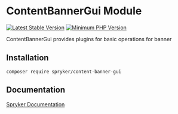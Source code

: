 # ContentBannerGui Module
[![Latest Stable Version](https://poser.pugx.org/spryker/content-banner-gui/v/stable.svg)](https://packagist.org/packages/spryker/content-banner-gui)
[![Minimum PHP Version](https://img.shields.io/badge/php-%3E%3D%207.3-8892BF.svg)](https://php.net/)

ContentBannerGui provides plugins for basic operations for banner

## Installation

```
composer require spryker/content-banner-gui
```

## Documentation

[Spryker Documentation](https://academy.spryker.com/developing_with_spryker/module_guide/modules.html)
